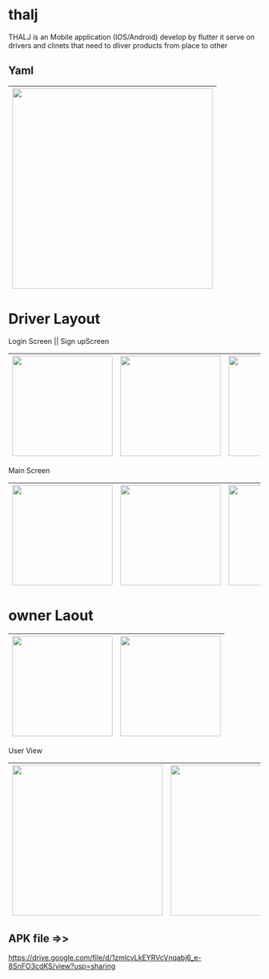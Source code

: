 # thalj

THALJ is an Mobile application (IOS/Android) develop by flutter it serve on drivers and clinets that need to dliver products from place to other

## Yaml
|<img src="https://github.com/Mohamedihab29592/thalj/assets/64233832/18ae0be3-ac84-4fca-a284-fbf8e4c3c7e5.jpeg" width="400"> | 
---|






# Driver Layout

Login Screen || Sign upScreen

|<img src="https://github.com/Mohamedihab29592/thalj/assets/64233832/22339034-5108-456a-a710-8c88e9cdd511.jpeg" width="200"> | <img src="https://github.com/Mohamedihab29592/thalj/assets/64233832/12cee538-0f03-4ecf-af74-82f20133e59b.jpeg" width="200">|<img src="https://github.com/Mohamedihab29592/thalj/assets/64233832/7a25579c-c369-4714-b3f6-e7cd7b971116.jpeg" width="200"> | 
--- |---|---|



Main Screen

|<img src="https://github.com/Mohamedihab29592/thalj/assets/64233832/28eaa02e-9666-4d7d-832b-2e3698455c8c.jpeg" width="200"> | <img src="https://github.com/Mohamedihab29592/thalj/assets/64233832/fbf6111b-ae68-426a-8945-79098f7f48bf.jpeg" width="200">|<img src="[https://github.com/Mohamedihab29592/thalj/assets/64233832/ee4a675a-5424-4416-8b7d-f3a66825e383](https://github.com/Mohamedihab29592/thalj/assets/64233832/ccb0811d-0b89-468c-a46d-455c08c40e90.jpeg" width="200"> | 
--- |---|---|

# owner Laout  

|<img src="https://github.com/Mohamedihab29592/Groups-Managament/assets/64233832/7ffff6a0-31b7-45ab-8b21-6ff415551ad7.jpeg" width="200"> | <img src="https://github.com/Mohamedihab29592/Groups-Managament/assets/64233832/d3ef4474-f8bc-454e-982d-cd7fe92b3c59.jpeg" width="200">|
--- |---|


User View

|<img src="https://github.com/Mohamedihab29592/Groups-Managament/assets/64233832/6586a96a-d31d-410c-b948-e54f93b51632jpeg" width="300"> | <img src="https://github.com/Mohamedihab29592/Groups-Managament/assets/64233832/f9ee2398-e571-4464-a651-022827ae77a4.jpeg" width="300">|<img src="https://github.com/Mohamedihab29592/Groups-Managament/assets/64233832/a71d270a-802a-470e-aa49-fb6f8a1f2f23.jpeg" width="300"> | <img src="https://github.com/Mohamedihab29592/Groups-Managament/assets/64233832/52698b0a-e90d-4819-ab5d-e9312fce98c0.jpeg" width="300"> |
--- |---|---|---


## APK file =>>

https://drive.google.com/file/d/1zmlcvLkEYRVcVnqabj6_e-8SnFO3cdKS/view?usp=sharing

